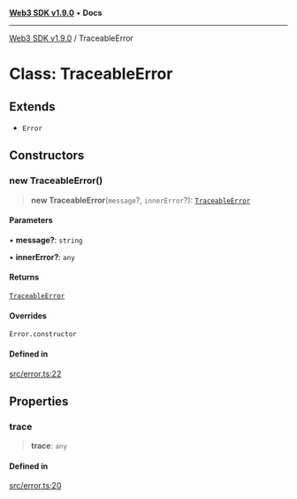 [**Web3 SDK v1.9.0**](../README.md) • **Docs**

***

[Web3 SDK v1.9.0](../globals.md) / TraceableError

# Class: TraceableError

## Extends

- `Error`

## Constructors

### new TraceableError()

> **new TraceableError**(`message`?, `innerError`?): [`TraceableError`](TraceableError.md)

#### Parameters

• **message?**: `string`

• **innerError?**: `any`

#### Returns

[`TraceableError`](TraceableError.md)

#### Overrides

`Error.constructor`

#### Defined in

[src/error.ts:22](https://github.com/Mystic-Nayy/alephium-web3/blob/c1afd789a197ce5fe21f08c2965942090157c33d/packages/web3/src/error.ts#L22)

## Properties

### trace

> **trace**: `any`

#### Defined in

[src/error.ts:20](https://github.com/Mystic-Nayy/alephium-web3/blob/c1afd789a197ce5fe21f08c2965942090157c33d/packages/web3/src/error.ts#L20)
